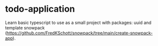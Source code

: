 # todo-application
 Learn basic typescript to use as a small project with packages: uuid and template snowpack (https://github.com/FredKSchott/snowpack/tree/main/create-snowpack-app).
